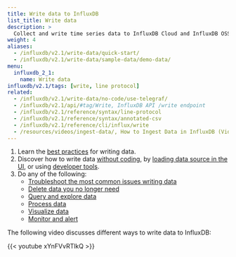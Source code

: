 ```yaml
---
title: Write data to InfluxDB
list_title: Write data
description: >
  Collect and write time series data to InfluxDB Cloud and InfluxDB OSS.
weight: 4
aliases:
  - /influxdb/v2.1/write-data/quick-start/
  - /influxdb/v2.1/write-data/sample-data/demo-data/
menu:
  influxdb_2_1:
    name: Write data
influxdb/v2.1/tags: [write, line protocol]
related:
  - /influxdb/v2.1/write-data/no-code/use-telegraf/
  - /influxdb/v2.1/api/#tag/Write, InfluxDB API /write endpoint
  - /influxdb/v2.1/reference/syntax/line-protocol
  - /influxdb/v2.1/reference/syntax/annotated-csv
  - /influxdb/v2.1/reference/cli/influx/write
  - /resources/videos/ingest-data/, How to Ingest Data in InfluxDB (Video)
---
```


1. Learn the [best practices](/influxdb/v2.1/write-data/best-practices/) for writing data.
2. Discover how to write data [without coding](/influxdb/v2.1/write-data/no-code/), by [loading data source in the UI](/influxdb/v2.1/write-data/no-code/load-data/), or using [developer tools](/influxdb/v2.1/write-data/developer-tools/).
3. Do any of the following:
   - [Troubleshoot the most common issues writing data](/influxdb/v2.1/write-data/troubleshoot/)
   - [Delete data you no longer need](/influxdb/v2.1/write-data/delete-data/)
   - [Query and explore data](/influxdb/v2.1/query-data/)
   - [Process data](/influxdb/v2.1/process-data/)
   - [Visualize data](/influxdb/v2.1/visualize-data/)
   - [Monitor and alert](/influxdb/v2.1/monitor-alert/)

The following video discusses different ways to write data to InfluxDB:

{{< youtube xYnFVvRTlkQ >}}